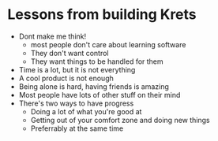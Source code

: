 # Lessons from building Krets 

* Dont make me think! 
  * most people don't care about learning software 
  * They don't want control 
  * They want things to be handled for them 
* Time is a lot, but it is not everything 
* A cool product is not enough 
* Being alone is hard, having friends is amazing 
* Most people have lots of other stuff on their mind 
* There's two ways to have progress 
  * Doing a lot of what you're good at 
  * Getting out of your comfort zone and doing new things
  * Preferrably at the same time 